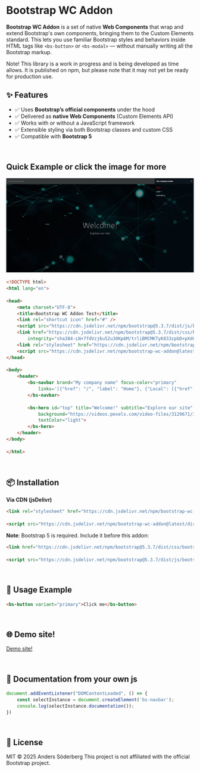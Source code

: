 # Bootstrap WC Addon

**Bootstrap WC Addon** is a set of native **Web Components** that wrap and extend Bootstrap's own components, bringing them to the Custom Elements standard.
This lets you use familiar Bootstrap styles and behaviors inside HTML tags like `<bs-button>` or `<bs-modal>` — without manually writing all the Bootstrap markup.

Note! This library is a work in progress and is being developed as time allows. It is published on npm, but please note that it may not yet be ready for production use.
<br>

## ✨ Features
- ✅ Uses **Bootstrap’s official components** under the hood
- ✅ Delivered as **native Web Components** (Custom Elements API)
- ✅ Works with or without a JavaScript framework
- ✅ Extensible styling via both Bootstrap classes and custom CSS
- ✅ Compatible with **Bootstrap 5**

<br>

## Quick Example or click the image for more

[![Demo screenshot](assets/example.webp)](https://arnt81.github.io/bootstrap-wc-addon "Open demo site")


```html
<!DOCTYPE html>
<html lang="en">

<head>
	<meta charset="UTF-8">
	<title>Bootstrap WC Addon Test</title>
	<link rel="shortcut icon" href="#" />
	<script src="https://cdn.jsdelivr.net/npm/bootstrap@5.3.7/dist/js/bootstrap.bundle.min.js"></script>
	<link href="https://cdn.jsdelivr.net/npm/bootstrap@5.3.7/dist/css/bootstrap.min.css" rel="stylesheet"
		integrity="sha384-LN+7fdVzj6u52u30Kp6M/trliBMCMKTyK833zpbD+pXdCLuTusPj697FH4R/5mcr" crossorigin="anonymous">
	<link rel="stylesheet" href="https://cdn.jsdelivr.net/npm/bootstrap-wc-addon/css/style.min.css">
	<script src="https://cdn.jsdelivr.net/npm/bootstrap-wc-addon@latest/dist/bootstrap-wc-addon.bundle.min.js"></script>
</head>

<body>
	<header>
		<bs-navbar brand="My company name" focus-color="primary"
			links='[{"href": "/", "label": "Home"}, {"Local": [{"href": "#top", "label": "Top"}, {"href": "#middle", "label": "Middle"}, {"href": "#bottom", "label": "Bottom"}]}, {"href": "https://www.anderssöderberg.se", "label": "External link", "target": "_blank"}]'>
		</bs-navbar>

		<bs-hero id="top" title="Welcome!" subtitle="Explore our site"
			background="https://videos.pexels.com/video-files/3129671/3129671-uhd_2560_1440_30fps.mp4"
			textColor="light">
		</bs-hero>
	</header>
</body>

</html>
```

<br>

## 📦 Installation

<!-- **Via npm**
```bash
npm install bootstrap-wc-addon
```-->

**Via CDN (jsDelivr)**
```html
<link rel="stylesheet" href="https://cdn.jsdelivr.net/npm/bootstrap-wc-addon/css/style.min.css">

<script src="https://cdn.jsdelivr.net/npm/bootstrap-wc-addon@latest/dist/bootstrap-wc-addon.bundle.min.js"></script>
```

**Note**: Bootstrap 5 is required. Include it before this addon:
```html
<link href="https://cdn.jsdelivr.net/npm/bootstrap@5.3.7/dist/css/bootstrap.min.css" rel="stylesheet" integrity="sha384-LN+7fdVzj6u52u30Kp6M/trliBMCMKTyK833zpbD+pXdCLuTusPj697FH4R/5mcr" crossorigin="anonymous">

<script src="https://cdn.jsdelivr.net/npm/bootstrap@5.3.7/dist/js/bootstrap.bundle.min.js"></script>

```

<br>

## 🚀 Usage Example



```html
<bs-button variant="primary">Click me</bs-button>
```

<br>

## 🌐 Demo site!
[Demo site!](https://arnt81.github.io/bootstrap-wc-addon/)

<br>

## 📖 Documentation from your own js
```js
document.addEventListener("DOMContentLoaded", () => {
	const selectInstance = document.createElement('bs-navbar');
	console.log(selectInstance.documentation());
})
```

<br>

## 📄 License
MIT © 2025 Anders Söderberg
This project is not affiliated with the official Bootstrap project.
